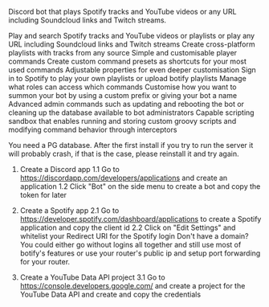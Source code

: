 Discord bot that plays Spotify tracks and YouTube videos or any URL including Soundcloud links and Twitch streams.

Play and search Spotify tracks and YouTube videos or playlists or play any URL including Soundcloud links and Twitch streams
Create cross-platform playlists with tracks from any source
Simple and customisable player commands
Create custom command presets as shortcuts for your most used commands
Adjustable properties for even deeper customisation
Sign in to Spotify to play your own playlists or upload botify playlists
Manage what roles can access which commands
Customise how you want to summon your bot by using a custom prefix or giving your bot a name
Advanced admin commands such as updating and rebooting the bot or cleaning up the database available to bot administrators
Capable scripting sandbox that enables running and storing custom groovy scripts and modifying command behavior through interceptors

You need a PG database.
After the first install if you try to run the server it will probably crash, if that is the case, please reinstall it and try again.

1. Create a Discord app
1.1 Go to https://discordapp.com/developers/applications and create an application
1.2 Click "Bot" on the side menu to create a bot and copy the token for later
2. Create a Spotify app
2.1 Go to https://developer.spotify.com/dashboard/applications to create a Spotify application and copy the client id
2.2 Click on "Edit Settings" and whitelist your Redirect URI for the Spotify login
Don't have a domain? You could either go without logins all together and still use most of botify's features or use your router's public ip and setup port forwarding for your router.

3. Create a YouTube Data API project
3.1 Go to https://console.developers.google.com/ and create a project for the YouTube Data API and create and copy the credentials
